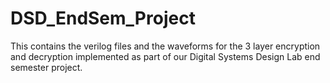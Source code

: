 # DSD_EndSem_Project

This contains the verilog files and the waveforms for the 3 layer encryption and decryption implemented as part of our Digital Systems Design Lab end semester project.
